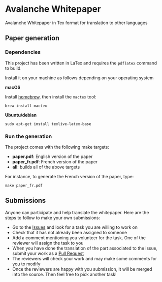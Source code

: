# Avalanche Whitepaper
Avalanche Whitepaper in Tex format for translation to other languages

## Paper generation

### Dependencies

This project has been written in LaTex and requires the `pdflatex` command to build.

Install it on your machine as follows depending on your operating system

**macOS**

Install [homebrew](https://brew.sh/), then install the `mactex` tool:

```
brew install mactex
```

**Ubuntu/debian**

```
sudo apt-get install texlive-latex-base
```

### Run the generation

The project comes with the following make targets:
 - **paper.pdf**: English version of the paper
 - **paper_fr.pdf**: French version of the paper
 - **all**: builds all of the above targets

For instance, to generate the French version of the paper, type:

```
make paper_fr.pdf
```

## Submissions

Anyone can participate and help translate the whitepaper. Here are the steps to follow to make your own submissions:
 - Go to the [Issues](https://github.com/glemercier/avalanche-whitepaper/issues) and look for a task you are willing to work on
 - Check that it has not already been assigned to someone
 - Add a comment mentioning you volunteer for the task. One of the reviewer will assign the task to you
 - When you have done the translation of the part associated to the issue, submit your work as a [Pull Request](https://github.com/glemercier/avalanche-whitepaper/pulls)
 - The reviewers will check your work and may make some comments for you to modify
 - Once the reviewers are happy with you submission, it will be merged into the source. Then feel free to pick another task!

